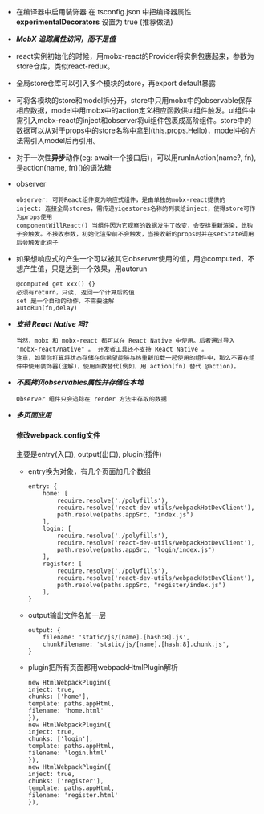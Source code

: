 + 在编译器中启用装饰器
在 tsconfig.json 中把编译器属性 **experimentalDecorators** 设置为 true (推荐做法)    
+ ***MobX 追踪属性访问，而不是值***
+ react实例初始化的时候，用mobx-react的Provider将实例包裹起来，参数为store仓库，类似react-redux。
+ 全局store仓库可以引入多个模块的store，再export default暴露
+ 可将各模块的store和model拆分开，store中只用mobx中的observable保存相应数据，model中用mobx中的action定义相应函数供ui组件触发。ui组件中需引入mobx-react的inject和observer将ui组件包裹成高阶组件。store中的数据可以从对于props中的store名称中拿到(this.props.Hello)，model中的方法需引入model后再引用。

+ 对于一次性**异步**动作(eg: await一个接口后)，可以用runInAction(name?, fn),是action(name, fn)()的语法糖   
+ observer
    ```
    observer: 可将React组件变为响应式组件，是由单独的mobx-react提供的
    inject: 连接全局stores，需传递yigestores名称的列表给inject，使得store可作为props使用
    componentWillReact() 当组件因为它观察的数据发生了改变，会安排重新渲染，此钩子会触发。不接收参数，初始化渲染前不会触发，当接收新的props时并在setState调用后会触发此钩子
    ```
+ 如果想响应式的产生一个可以被其它observer使用的值，用@computed，不想产生值，只是达到一个效果，用autorun
    ```
    @computed get xxx() {}
    必须有return，只读, 返回一个计算后的值
    set 是一个自动的动作，不需要注解
    autoRun(fn,delay)
    ```
+ ***支持 React Native 吗?***
    ```
    当然，mobx 和 mobx-react 都可以在 React Native 中使用。后者通过导入 "mobx-react/native" 。 开发者工具还不支持 React Native 。
    注意，如果你打算将状态存储在你希望能够与热重新加载一起使用的组件中，那么不要在组件中使用装饰器(注解)，使用函数替代(例如，用 action(fn) 替代 @action)。
    ```
+ ***不要拷贝observables属性并存储在本地***
    ```
    Observer 组件只会追踪在 render 方法中存取的数据
    ```
+ ***多页面应用***
    #### 修改webpack.config文件    
    主要是entry(入口), output(出口), plugin(插件)   
    + entry换为对象，有几个页面加几个数组         
        ```
        entry: {
            home: [
                require.resolve('./polyfills'),
                require.resolve('react-dev-utils/webpackHotDevClient'),
                path.resolve(paths.appSrc, "index.js")
            ],
            login: [
                require.resolve('./polyfills'),
                require.resolve('react-dev-utils/webpackHotDevClient'),
                path.resolve(paths.appSrc, "login/index.js")
            ],
            register: [
                require.resolve('./polyfills'),
                require.resolve('react-dev-utils/webpackHotDevClient'),
                path.resolve(paths.appSrc, "register/index.js")
            ],
        }
        ```
    + output输出文件名加一层
        ```
        output: {
            filename: 'static/js/[name].[hash:8].js',
            chunkFilename: 'static/js/[name].[hash:8].chunk.js',
        }
        ```
    + plugin把所有页面都用webpackHtmlPlugin解析
        ```
        new HtmlWebpackPlugin({
        inject: true,
        chunks: ['home'],
        template: paths.appHtml,
        filename: 'home.html'
        }),
        new HtmlWebpackPlugin({
        inject: true,
        chunks: ['login'],
        template: paths.appHtml,
        filename: 'login.html'
        }),
        new HtmlWebpackPlugin({
        inject: true,
        chunks: ['register'],
        template: paths.appHtml,
        filename: 'register.html'
        }),
        ```
